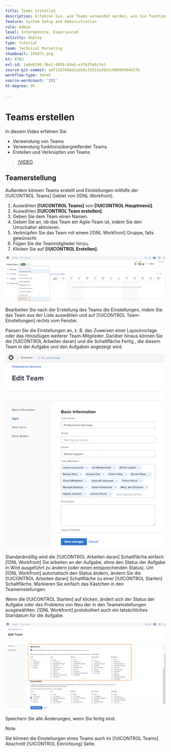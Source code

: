 ```yaml
---
title: Teams erstellen
description: Erfahren Sie, wie Teams verwendet werden, wie Sie funktionsübergreifende Teams verwenden und wie Sie Teams erstellen, um Benutzer zu organisieren und Berechtigungen zu erteilen.
feature: System Setup and Administration
role: Admin
level: Intermediate, Experienced
activity: deploy
type: Tutorial
team: Technical Marketing
thumbnail: 335071.png
kt: 8762
exl-id: 2a8e6306-36e2-4058-b9ab-e3fb37e6cfe3
source-git-commit: adf12d7846d2a1b4c32513a3955c080905044576
workflow-type: tm+mt
source-wordcount: '292'
ht-degree: 0%

---
```


# Teams erstellen

In diesem Video erfahren Sie:

* Verwendung von Teams
* Verwendung funktionsübergreifender Teams
* Erstellen und Verknüpfen von Teams

>[!VIDEO](https://video.tv.adobe.com/v/335071/?quality=12)

## Teamerstellung

Außerdem können Teams erstellt und Einstellungen mithilfe der [!UICONTROL Teams] Gebiet von [!DNL Workfront].

1. Auswählen **[!UICONTROL Teams]** von **[!UICONTROL Hauptmenü]**.
1. Auswählen **[!UICONTROL Team erstellen]**.
1. Geben Sie dem Team einen Namen.
1. Geben Sie an, ob das Team ein Agile-Team ist, indem Sie den Umschalter aktivieren.
1. Verknüpfen Sie das Team mit einem [!DNL Workfront] Gruppe, falls gewünscht.
1. Fügen Sie die Teammitglieder hinzu.
1. Klicken Sie auf **[!UICONTROL Erstellen]**.

![Team-Menü auf [!UICONTROL Teams] page](assets/admin-fund-create-team.png)

Bearbeiten Sie nach der Erstellung des Teams die Einstellungen, indem Sie das Team aus der Liste auswählen und auf [!UICONTROL Team-Einstellungen] rechts vom Fenster.

Passen Sie die Einstellungen an, z. B. das Zuweisen einer Layoutvorlage oder das Hinzufügen weiterer Team-Mitglieder. Darüber hinaus können Sie die [!UICONTROL Arbeiten daran] und die Schaltfläche Fertig , die diesem Team in der Aufgabe und den Aufgaben angezeigt wird.

![[!UICONTROL Team bearbeiten] Fenster](assets/admin-fund-team-settings.png)

Standardmäßig wird die [!UICONTROL Arbeiten daran] Schaltfläche einfach [!DNL Workfront] Sie arbeiten an der Aufgabe, ohne den Status der Aufgabe in Wird ausgeführt zu ändern (oder einen entsprechenden Status). Um [!DNL Workfront] automatisch den Status ändern, ändern Sie die [!UICONTROL Arbeiten daran] Schaltfläche zu einer [!UICONTROL Starten] Schaltfläche. Markieren Sie einfach das Kästchen in den Teameinstellungen.

Wenn die [!UICONTROL Starten] auf klicken, ändert sich der Status der Aufgabe oder des Problems von Neu der in den Teameinstellungen ausgewählten. [!DNL Workfront] protokolliert auch ein tatsächliches Startdatum für die Aufgabe.

![[!UICONTROL Arbeiten daran] Abschnitt [!UICONTROL Team bearbeiten] Fenster](assets/admin-fund-start-button-team.png)

Speichern Sie alle Änderungen, wenn Sie fertig sind.


>[!NOTE]
>
>Sie können die Einstellungen eines Teams auch im [!UICONTROL Teams] Abschnitt [!UICONTROL Einrichtung] Seite.

<!---
learn more URLs
Create a team
Work On It and Done button overview
--->
